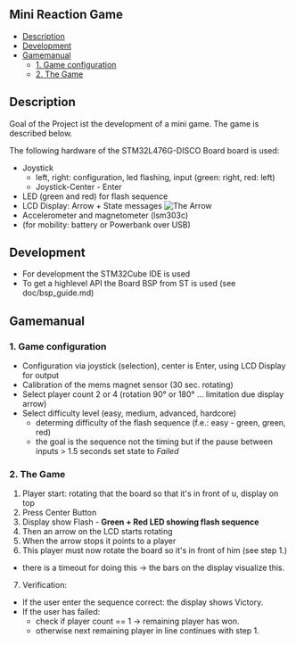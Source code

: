 ﻿<!-- omit in toc -->
## Mini Reaction Game 

- [Description](#description)
- [Development](#development)
- [Gamemanual](#gamemanual)
  - [1. Game configuration](#1-game-configuration)
  - [2. The Game](#2-the-game)

## Description

Goal of the Project ist the development of a mini game. The game is described below.

The following hardware of the STM32L476G-DISCO Board board is used:
* Joystick
  * left, right: configuration, led flashing, input (green: right, red: left)
  * Joystick-Center - Enter
* LED (green and red) for flash sequence
* LCD Display: Arrow + State messages
![The Arrow](.images/Arrow.png)
* Accelerometer and magnetometer (lsm303c)
* (for mobility: battery or Powerbank over USB)

## Development

* For development the STM32Cube IDE is used
* To get a highlevel API the Board BSP from ST is used (see doc/bsp_guide.md)

## Gamemanual

### 1. Game configuration

* Configuration via joystick (selection), center is Enter, using LCD Display for output
* Calibration of the mems magnet sensor (30 sec. rotating)
* Select player count 2 or 4 (rotation 90° or 180° ... limitation due display arrow)
* Select difficulty level (easy, medium, advanced, hardcore)
  * determing difficulty of the flash sequence (f.e.: easy - green, green, red)
  * the goal is the sequence not the timing but if the pause between inputs > 1.5 seconds set state to *Failed*

### 2. The Game

1. Player start: rotating that the board so that it's in front of u, display on top
2. Press Center Button
3. Display show Flash - **Green + Red LED showing flash sequence**
4. Then an arrow on the LCD starts rotating
5. When the arrow stops it points to a player
6. This player must now rotate the board so it's in front of him (see step 1.)
  * there is a timeout for doing this -> the bars on the display visualize this.
7. Verification:
  * If the user enter the sequence correct: the display shows Victory.
  * If the user has failed: 
    * check if player count == 1 -> remaining player has won.
    * otherwise next remaining player in line continues with step 1.
